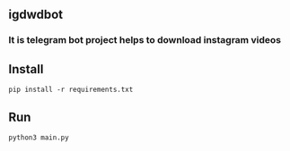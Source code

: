 ## igdwdbot
### It is telegram bot project helps to download instagram videos

## Install

`
  pip install -r requirements.txt
`

## Run

`
  python3 main.py
`
